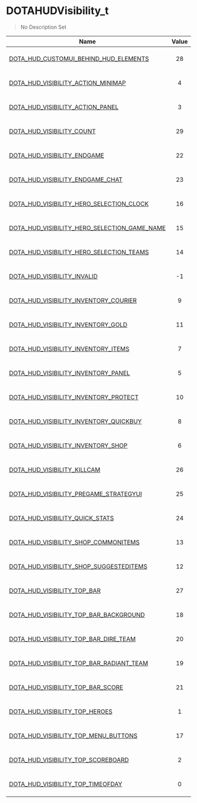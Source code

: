 # DOTAHUDVisibility_t
> No Description Set

Name|Value|Description|Client
--|:--:|--|:--:
[DOTA_HUD_CUSTOMUI_BEHIND_HUD_ELEMENTS](DOTA_HUD_CUSTOMUI_BEHIND_HUD_ELEMENTS)|28|No Description Set|❌
[DOTA_HUD_VISIBILITY_ACTION_MINIMAP](DOTA_HUD_VISIBILITY_ACTION_MINIMAP)|4|No Description Set|❌
[DOTA_HUD_VISIBILITY_ACTION_PANEL](DOTA_HUD_VISIBILITY_ACTION_PANEL)|3|No Description Set|❌
[DOTA_HUD_VISIBILITY_COUNT](DOTA_HUD_VISIBILITY_COUNT)|29|No Description Set|❌
[DOTA_HUD_VISIBILITY_ENDGAME](DOTA_HUD_VISIBILITY_ENDGAME)|22|No Description Set|❌
[DOTA_HUD_VISIBILITY_ENDGAME_CHAT](DOTA_HUD_VISIBILITY_ENDGAME_CHAT)|23|No Description Set|❌
[DOTA_HUD_VISIBILITY_HERO_SELECTION_CLOCK](DOTA_HUD_VISIBILITY_HERO_SELECTION_CLOCK)|16|No Description Set|❌
[DOTA_HUD_VISIBILITY_HERO_SELECTION_GAME_NAME](DOTA_HUD_VISIBILITY_HERO_SELECTION_GAME_NAME)|15|No Description Set|❌
[DOTA_HUD_VISIBILITY_HERO_SELECTION_TEAMS](DOTA_HUD_VISIBILITY_HERO_SELECTION_TEAMS)|14|No Description Set|❌
[DOTA_HUD_VISIBILITY_INVALID](DOTA_HUD_VISIBILITY_INVALID)|-1|No Description Set|❌
[DOTA_HUD_VISIBILITY_INVENTORY_COURIER](DOTA_HUD_VISIBILITY_INVENTORY_COURIER)|9|No Description Set|❌
[DOTA_HUD_VISIBILITY_INVENTORY_GOLD](DOTA_HUD_VISIBILITY_INVENTORY_GOLD)|11|No Description Set|❌
[DOTA_HUD_VISIBILITY_INVENTORY_ITEMS](DOTA_HUD_VISIBILITY_INVENTORY_ITEMS)|7|No Description Set|❌
[DOTA_HUD_VISIBILITY_INVENTORY_PANEL](DOTA_HUD_VISIBILITY_INVENTORY_PANEL)|5|No Description Set|❌
[DOTA_HUD_VISIBILITY_INVENTORY_PROTECT](DOTA_HUD_VISIBILITY_INVENTORY_PROTECT)|10|No Description Set|❌
[DOTA_HUD_VISIBILITY_INVENTORY_QUICKBUY](DOTA_HUD_VISIBILITY_INVENTORY_QUICKBUY)|8|No Description Set|❌
[DOTA_HUD_VISIBILITY_INVENTORY_SHOP](DOTA_HUD_VISIBILITY_INVENTORY_SHOP)|6|No Description Set|❌
[DOTA_HUD_VISIBILITY_KILLCAM](DOTA_HUD_VISIBILITY_KILLCAM)|26|No Description Set|❌
[DOTA_HUD_VISIBILITY_PREGAME_STRATEGYUI](DOTA_HUD_VISIBILITY_PREGAME_STRATEGYUI)|25|No Description Set|❌
[DOTA_HUD_VISIBILITY_QUICK_STATS](DOTA_HUD_VISIBILITY_QUICK_STATS)|24|No Description Set|❌
[DOTA_HUD_VISIBILITY_SHOP_COMMONITEMS](DOTA_HUD_VISIBILITY_SHOP_COMMONITEMS)|13|No Description Set|❌
[DOTA_HUD_VISIBILITY_SHOP_SUGGESTEDITEMS](DOTA_HUD_VISIBILITY_SHOP_SUGGESTEDITEMS)|12|No Description Set|❌
[DOTA_HUD_VISIBILITY_TOP_BAR](DOTA_HUD_VISIBILITY_TOP_BAR)|27|No Description Set|❌
[DOTA_HUD_VISIBILITY_TOP_BAR_BACKGROUND](DOTA_HUD_VISIBILITY_TOP_BAR_BACKGROUND)|18|No Description Set|❌
[DOTA_HUD_VISIBILITY_TOP_BAR_DIRE_TEAM](DOTA_HUD_VISIBILITY_TOP_BAR_DIRE_TEAM)|20|No Description Set|❌
[DOTA_HUD_VISIBILITY_TOP_BAR_RADIANT_TEAM](DOTA_HUD_VISIBILITY_TOP_BAR_RADIANT_TEAM)|19|No Description Set|❌
[DOTA_HUD_VISIBILITY_TOP_BAR_SCORE](DOTA_HUD_VISIBILITY_TOP_BAR_SCORE)|21|No Description Set|❌
[DOTA_HUD_VISIBILITY_TOP_HEROES](DOTA_HUD_VISIBILITY_TOP_HEROES)|1|No Description Set|❌
[DOTA_HUD_VISIBILITY_TOP_MENU_BUTTONS](DOTA_HUD_VISIBILITY_TOP_MENU_BUTTONS)|17|No Description Set|❌
[DOTA_HUD_VISIBILITY_TOP_SCOREBOARD](DOTA_HUD_VISIBILITY_TOP_SCOREBOARD)|2|No Description Set|❌
[DOTA_HUD_VISIBILITY_TOP_TIMEOFDAY](DOTA_HUD_VISIBILITY_TOP_TIMEOFDAY)|0|No Description Set|❌
